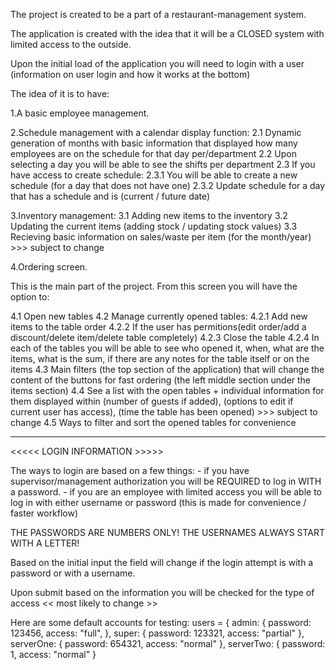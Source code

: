 The project is created to be a part of a restaurant-management system.

The application is created with the idea that it will be a CLOSED system with limited access to the outside. 

Upon the initial load of the application you will need to login with a user (information on user login and how it works at the bottom)


The idea of it is to have:

1.A basic employee management.

2.Schedule management with a calendar display function:
  2.1 Dynamic generation of months with basic information that displayed how many employees are on the schedule for that day per/department
  2.2 Upon selecting a day you will be able to see the shifts per department 
  2.3 If you have access to create schedule: 
  2.3.1 You will be able to create a new schedule (for a day that does not have one)
  2.3.2 Update schedule for a day that has a schedule and is (current / future date)

3.Inventory management:
  3.1 Adding new items to the inventory
  3.2 Updating the current items (adding stock / updating stock values)
  3.3 Recieving basic information on sales/waste per item (for the month/year) >>> subject to change

4.Ordering screen.

This is the main part of the project. From this screen you will have the option to:

  4.1 Open new tables
  4.2 Manage currently opened tables:
  4.2.1 Add new items to the table order
  4.2.2 If the user has permitions(edit order/add a discount/delete item/delete table completely)
  4.2.3 Close the table
  4.2.4 In each of the tables you will be able to see who opened it, when, what are the items, what is the sum, if there are any notes for the table itself or on the items 
  4.3 Main filters (the top section of the application) that will change the content of the buttons for fast ordering (the left middle section under the items section)
  4.4 See a list with the open tables + individual information for them displayed within (number of guests if added), (options to edit if current user has access), (time the table has been opened) >>> subject to change
  4.5 Ways to filter and sort the opened tables for convenience


------------------------------------------------------------------------------------------------

<<<<< LOGIN INFORMATION >>>>>

The ways to login are based on a few things:
    - if you have supervisor/management authorization you will be REQUIRED to log in WITH a password.
    - if you are an employee with limited access you will be able to log in with either username or password (this is made for convenience / faster workflow)

THE PASSWORDS ARE NUMBERS ONLY!
THE USERNAMES ALWAYS START WITH A LETTER!

Based on the initial input the field will change if the login attempt is with a password or with a username.

Upon submit based on the information you will be checked for the type of access << most likely to change >>


Here are some default accounts for testing:
users = {
        admin: {
            password: 123456,
            access: "full",
        },
        super: {
            password: 123321,
            access: "partial"
        },
        serverOne: {
            password: 654321,
            access: "normal"
        },
        serverTwo: {
            password: 1,
            access: "normal"
        }

  